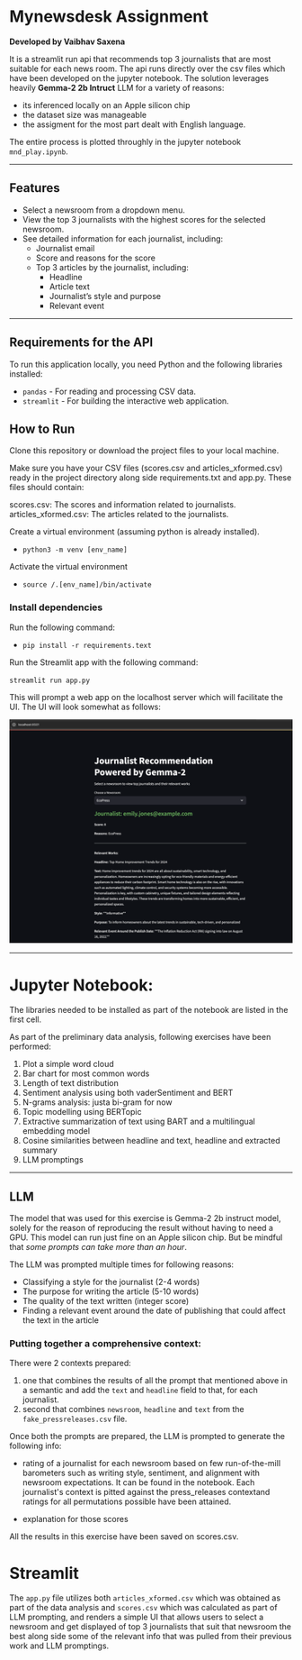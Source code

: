 # Mynewsdesk Assignment

**Developed by Vaibhav Saxena**

It is a streamlit run api that recommends top 3 journalists that are most suitable for each news room. The api runs directly over the csv files which have been developed on the jupyter notebook. The solution leverages heavily **Gemma-2 2b Intruct** LLM for a variety of reasons: 

- its inferenced locally on an Apple silicon chip
- the dataset size was manageable
- the assigment for the most part dealt with English language.

The entire process is plotted throughly in the jupyter notebook `mnd_play.ipynb`.

---

## Features

- Select a newsroom from a dropdown menu.
- View the top 3 journalists with the highest scores for the selected newsroom.
- See detailed information for each journalist, including:
  - Journalist email
  - Score and reasons for the score
  - Top 3 articles by the journalist, including:
    - Headline
    - Article text
    - Journalist’s style and purpose
    - Relevant event

---

## Requirements for the API

To run this application locally, you need Python and the following libraries installed:

- `pandas` - For reading and processing CSV data.
- `streamlit` - For building the interactive web application.

## How to Run
Clone this repository or download the project files to your local machine.

Make sure you have your CSV files (scores.csv and articles_xformed.csv) ready in the project directory along side requirements.txt and app.py. These files should contain:

scores.csv: The scores and information related to journalists.
articles_xformed.csv: The articles related to the journalists.

Create a virtual environment (assuming python is already installed).
- `python3 -m venv [env_name]`

Activate the virtual environment
- `source /.[env_name]/bin/activate`

### Install dependencies

Run the following command:
- `pip install -r requirements.text`

Run the Streamlit app with the following command:

`streamlit run app.py`

This will prompt a web app on the localhost server which will facilitate the UI. The UI will look somewhat as follows:

![Screenshot](ui_screenshot.png)

---

# Jupyter Notebook:

The libraries needed to be installed as part of the notebook are listed in the first cell.

As part of the preliminary data analysis, following exercises have been performed:

   1. Plot a simple word cloud
   2. Bar chart for most common words
   3. Length of text distribution
   4. Sentiment analysis using both vaderSentiment and BERT
   5. N-grams analysis: justa bi-gram for now
   6. Topic modelling using BERTopic
   7. Extractive summarization of text using BART and a multilingual embedding model
   8. Cosine similarities between headline and text, headline and extracted summary
   9. LLM promptings
---

## LLM

The model that was used for this exercise is Gemma-2 2b instruct model, solely for the reason of reproducing the result without having to need a GPU. This model can run just fine on an Apple silicon chip. But be mindful that *some prompts can take more than an hour*.

The LLM was prompted multiple times for following reasons:

- Classifying a style for the journalist (2-4 words)
- The purpose for writing the article (5-10 words)
- The quality of the text written (integer score)
- Finding a relevant event around the date of publishing that could affect the text in the article

### Putting together a comprehensive context:

There were 2 contexts prepared:

1. one that combines the results of all the prompt that mentioned above in a semantic and add the `text` and `headline` field to that, for each journalist.
2. second that combines `newsroom`, `headline` and `text` from the `fake_pressreleases.csv` file.

Once both the prompts are prepared, the LLM is prompted to generate the following info:

- rating of a journalist for each newsroom based on few run-of-the-mill barometers such as writing style, sentiment, and alignment with newsroom expectations. It can be found in the notebook. Each journalist's context is pitted against the press_releases contextand ratings for all permutations possible have been attained.

- explanation for those scores

All the results in this exercise have been saved on scores.csv.

# Streamlit

The `app.py` file utilizes both `articles_xformed.csv` which was obtained as part of the data analysis and `scores.csv` which was calculated as part of LLM prompting, and renders a simple UI that allows users to select a newsroom and get displayed of top 3 journalists that suit that newsroom the best along side some of the relevant info that was pulled from their previous work and LLM promptings.

